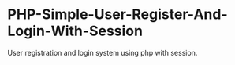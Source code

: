 # PHP-Simple-User-Register-And-Login-With-Session
User registration and login system using php with session.
